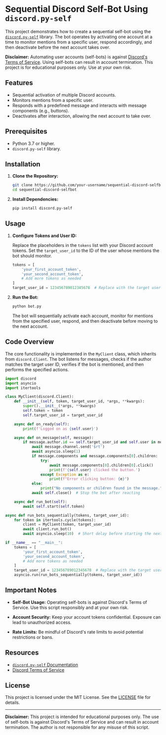 # Sequential Discord Self-Bot Using `discord.py-self`

This project demonstrates how to create a sequential self-bot using the [`discord.py-self`](https://github.com/dolfies/discord.py-self) library. The bot operates by activating one account at a time to monitor mentions from a specific user, respond accordingly, and then deactivate before the next account takes over.

**Disclaimer:** Automating user accounts (self-bots) is against [Discord's Terms of Service](https://discord.com/terms). Using self-bots can result in account termination. This project is for educational purposes only. Use at your own risk.

## Features

- Sequential activation of multiple Discord accounts.
- Monitors mentions from a specific user.
- Responds with a predefined message and interacts with message components (e.g., buttons).
- Deactivates after interaction, allowing the next account to take over.

## Prerequisites

- Python 3.7 or higher.
- `discord.py-self` library.

## Installation

1. **Clone the Repository:**

   ```bash
   git clone https://github.com/your-username/sequential-discord-selfbot.git
   cd sequential-discord-selfbot
   ```


2. **Install Dependencies:**

   ```bash
   pip install discord.py-self
   ```


## Usage

1. **Configure Tokens and User ID:**

   Replace the placeholders in the `tokens` list with your Discord account tokens. Set the `target_user_id` to the ID of the user whose mentions the bot should monitor.

   ```python
   tokens = [
       'your_first_account_token',
       'your_second_account_token',
       # Add more tokens as needed
   ]
   target_user_id = 123456789012345678  # Replace with the target user's ID
   ```


2. **Run the Bot:**

   ```bash
   python bot.py
   ```


   The bot will sequentially activate each account, monitor for mentions from the specified user, respond, and then deactivate before moving to the next account.

## Code Overview

The core functionality is implemented in the `MyClient` class, which inherits from `discord.Client`. The bot listens for messages, checks if the author matches the target user ID, verifies if the bot is mentioned, and then performs the specified actions.


```python
import discord
import asyncio
import itertools

class MyClient(discord.Client):
    def __init__(self, token, target_user_id, *args, **kwargs):
        super().__init__(*args, **kwargs)
        self.token = token
        self.target_user_id = target_user_id

    async def on_ready(self):
        print(f'Logged on as {self.user}')

    async def on_message(self, message):
        if message.author.id == self.target_user_id and self.user in message.mentions:
            await message.channel.send('$rt')
            await asyncio.sleep(1)
            if message.components and message.components[0].children:
                try:
                    await message.components[0].children[0].click()
                    print(f'{self.user} clicked the button.')
                except Exception as e:
                    print(f"Error clicking button: {e}")
            else:
                print("No components or children found in the message.")
            await self.close()  # Stop the bot after reacting

    async def run_bot(self):
        await self.start(self.token)

async def run_bots_sequentially(tokens, target_user_id):
    for token in itertools.cycle(tokens):
        client = MyClient(token, target_user_id)
        await client.run_bot()
        await asyncio.sleep(10)  # Short delay before starting the next bot

if __name__ == "__main__":
    tokens = [
        'your_first_account_token',
        'your_second_account_token',
        # Add more tokens as needed
    ]
    target_user_id = 123456789012345678  # Replace with the target user's ID
    asyncio.run(run_bots_sequentially(tokens, target_user_id))
```


## Important Notes

- **Self-Bot Usage:** Operating self-bots is against Discord's Terms of Service. Use this script responsibly and at your own risk.

- **Account Security:** Keep your account tokens confidential. Exposure can lead to unauthorized access.

- **Rate Limits:** Be mindful of Discord's rate limits to avoid potential restrictions or bans.

## Resources

- [`discord.py-self` Documentation](https://discordpy-self.readthedocs.io/en/latest/)
- [Discord Terms of Service](https://discord.com/terms)

## License

This project is licensed under the MIT License. See the [LICENSE](LICENSE) file for details.

---

**Disclaimer:** This project is intended for educational purposes only. The use of self-bots is against Discord's Terms of Service and can result in account termination. The author is not responsible for any misuse of this script. 
